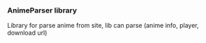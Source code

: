 ### AnimeParser library

Library for parse anime from site, lib can parse (anime info, player, download url)
